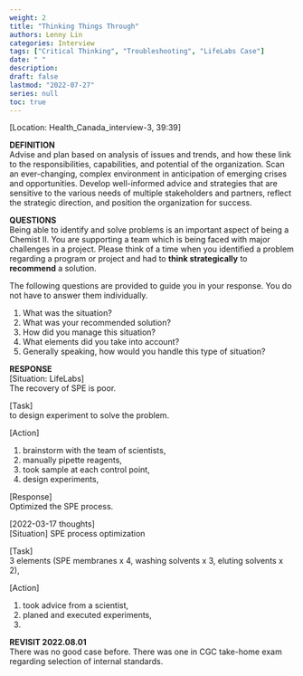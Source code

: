 ```yaml
---
weight: 2
title: "Thinking Things Through"
authors: Lenny Lin
categories: Interview
tags: ["Critical Thinking", "Troubleshooting", "LifeLabs Case"]
date: " "
description: 
draft: false
lastmod: "2022-07-27"
series: null
toc: true
---
```




[Location: Health_Canada_interview-3, 39:39]  

**DEFINITION**  
Advise and plan based on analysis of issues and trends, and how these link to the responsibilities, capabilities, and potential of the organization.  Scan an ever-changing, complex environment in anticipation of emerging crises and opportunities.  Develop well-informed advice and strategies that are sensitive to the various needs of multiple stakeholders and partners, reflect the strategic direction, and position the organization for success.  

**QUESTIONS**    
Being able to identify and solve problems is an important aspect of being a Chemist II.  You are supporting a team which is being faced with major challenges in a project.  Please think of a time when you identified a problem regarding a program or project and had to **think strategically** to **recommend** a solution.  

The following questions are provided to guide you in your response.  You do not have to answer them individually.  

1) What was the situation?  
2) What was your recommended solution?  
3) How did you manage this situation?  
4) What elements did you take into account?  
5) Generally speaking, how would you handle this type of situation?  

**RESPONSE**  
[Situation: LifeLabs]  
The recovery of SPE is poor.  

[Task]  
to design experiment to solve the problem.  

[Action]   
1) brainstorm with the team of scientists,   
2) manually pipette reagents,  
3) took sample at each control point,  
4) design experiments,  

[Response]  
Optimized the SPE process.  


[2022-03-17 thoughts]  
[Situation]
SPE process optimization  

[Task]  
3 elements (SPE membranes x 4, washing solvents x 3, eluting solvents x 2),   

[Action]  
1) took advice from a scientist,  
2) planed and executed experiments, 
3) 


**REVISIT 2022.08.01**  
There was no good case before.  There was one in CGC take-home exam regarding selection of internal standards.
